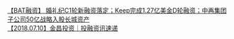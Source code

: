   
[【BAT融资】 婚礼纪C1轮新融资落定；Keep完成1.27亿美金D轮融资；中再集团子公司50亿战略入股长城资产](http://www.dianyue.me/archives/954/gcs4tnf2ptw0p9ru/)  
[【2018.07.10】金昌投资｜投融资讯速递](http://www.dianyue.me/archives/052/ma05q70oyy3zdtby/)
